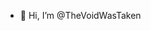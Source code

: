 - 👋 Hi, I’m @TheVoidWasTaken

<!---
TheVoidWasTaken/TheVoidWasTaken is a ✨ special ✨ repository because its `README.md` (this file) appears on your GitHub profile.
You can click the Preview link to take a look at your changes.
--->

